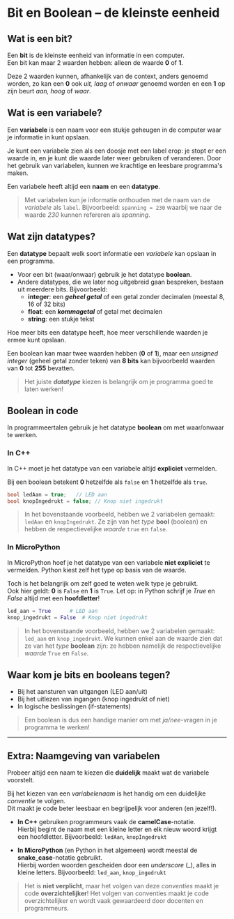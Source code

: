 # Bit en Boolean – de kleinste eenheid

## Wat is een bit?
Een **bit** is de kleinste eenheid van informatie in een computer.  
Een bit kan maar 2 waarden hebben: alleen de waarde **0** of **1**. 

Deze 2 waarden kunnen, afhankelijk van de context, anders genoemd worden, zo kan een **0** ook *uit, laag* of *onwaar* genoemd worden en een **1** op zijn beurt *aan, hoog* of *waar*.

## Wat is een variabele?

Een **variabele** is een naam voor een stukje geheugen in de computer waar je informatie in kunt opslaan.  

Je kunt een variabele zien als een doosje met een label erop: je stopt er een waarde in, en je kunt die waarde later weer gebruiken of veranderen. Door het gebruik van variabelen, kunnen we krachtige en leesbare programma's maken.

Een variabele heeft altijd een **naam** en een **datatype**.

> Met variabelen kun je informatie onthouden met de naam van de *variabele* als `label`. Bijvoorbeeld: `spanning = 230` waarbij we naar de waarde *230* kunnen refereren als *spanning*.

## Wat zijn datatypes?

Een **datatype** bepaalt welk soort informatie een *variabele* kan opslaan in een programma.

- Voor een bit (waar/onwaar) gebruik je het datatype **boolean**.
- Andere datatypes, die we later nog uitgebreid gaan bespreken, bestaan uit meerdere bits. Bijvoorbeeld:
  - **integer**: een ***geheel getal*** of een getal zonder decimalen (meestal 8, 16 of 32 bits)
  - **float**: een  ***kommagetal*** of getal met decimalen
  - **string**: een stukje tekst

Hoe meer bits een datatype heeft, hoe meer verschillende waarden je ermee kunt opslaan.  

Een boolean kan maar twee waarden hebben (**0** of **1**), maar een *unsigned integer* (geheel getal zonder teken) van **8 bits** kan bijvoorbeeld waarden van **0** tot **255** bevatten.

> Het juiste ***datatype*** kiezen is belangrijk om je programma goed te laten werken!

## Boolean in code
In programmeertalen gebruik je het datatype **boolean** om met waar/onwaar te werken.

### In C++
In C++ moet je het datatype van een variabele altijd **expliciet** vermelden. 

Bij een boolean betekent **0** hetzelfde als `false` en **1** hetzelfde als `true`.

```cpp
bool ledAan = true;   // LED aan
bool knopIngedrukt = false; // Knop niet ingedrukt
```
> In het bovenstaande voorbeeld, hebben we 2 variabelen gemaakt: `ledAan` en `knopIngedrukt`. Ze zijn van het *type* **bool** (boolean) en hebben de respectievelijke *waarde* `true` en `false`.

### In MicroPython
In MicroPython hoef je het datatype van een variabele **niet expliciet** te vermelden. Python kiest zelf het type op basis van de waarde.

Toch is het belangrijk om zelf goed te weten welk type je gebruikt.  
Ook hier geldt: **0** is `False` en **1** is `True`. Let op: in Python schrijf je *True* en *False* altijd met een **hoofdletter**!

```python
led_aan = True      # LED aan
knop_ingedrukt = False  # Knop niet ingedrukt
```
> In het bovenstaande voorbeeld, hebben we 2 variabelen gemaakt: `led_aan` en `knop_ingedrukt`. We kunnen enkel aan de waarde zien dat ze van het *type* **boolean**  zijn: ze hebben namelijk de respectievelijke *waarde* `True` en `False`.

## Waar kom je bits en booleans tegen?
- Bij het aansturen van uitgangen (LED aan/uit)
- Bij het uitlezen van ingangen (knop ingedrukt of niet)
- In logische beslissingen (if-statements)

> Een boolean is dus een handige manier om met *ja/nee*-vragen in je programma te werken!

---
## Extra: Naamgeving van variabelen

Probeer altijd een naam te kiezen die **duidelijk** maakt wat de variabele voorstelt.

Bij het kiezen van een *variabelenaam* is het handig om een duidelijke *conventie* te volgen.  
Dit maakt je code beter leesbaar en begrijpelijk voor anderen (en jezelf!).

- **In C++** gebruiken programmeurs vaak de **camelCase**-notatie.  
  Hierbij begint de naam met een kleine letter en elk nieuw woord krijgt een hoofdletter.
  Bijvoorbeeld: `ledAan`, `knopIngedrukt`

- **In MicroPython** (en Python in het algemeen) wordt meestal de **snake_case**-notatie gebruikt.  
  Hierbij worden woorden gescheiden door een *underscore* (_), alles in kleine letters.
  Bijvoorbeeld: `led_aan`, `knop_ingedrukt`

> Het is **niet verplicht**, maar het volgen van deze *conventies* maakt je code **overzichtelijker**! 
Het volgen van conventies maakt je code overzichtelijker en wordt vaak gewaardeerd door docenten en programmeurs.
